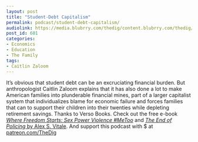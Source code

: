 ```yaml
---
layout: post
title: "Student-Debt Capitalism"
permalink: podcast/student-debt-capitalism/
audiolink: https://media.blubrry.com/thedig/content.blubrry.com/thedig/The_Dig_-_EP_99_-_Zaloom.mp3
post_id: 601
categories: 
- Economics
- Education
- The Family
tags: 
- Caitlin Zaloom
---
```


It’s obvious that student debt can be an excruciating financial burden. But anthropologist Caitlin Zaloom explains that it has also done a lot to make American families into plunderable financial mines, part of a larger capitalist system that individualizes blame for economic failure and forces families that can to support their children into their twenties while depleting retirement savings. Thanks to Verso Books. Check out the free e-book [*Where Freedom Starts: Sex Power Violence #MeToo*](versobooks.com/blogs/3635-where-freedom-starts-sex-power-violence-metoo) and [*The End of Policing* by Alex S. Vitale](versobooks.com/books/2426-the-end-of-policing). And support this podcast with $ at [patreon.com/TheDig](http://www.patreon.com/TheDig) 
 
